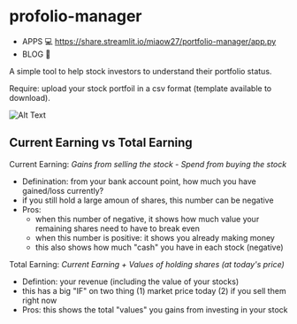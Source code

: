 # profolio-manager

- APPS :computer: https://share.streamlit.io/miaow27/portfolio-manager/app.py
- BLOG :page_with_curl:

A simple tool to help stock investors to understand their portfolio status. 

Require: upload your stock portfoil in a csv format (template available to download). 

![Alt Text](Streamlit.gif)


## Current Earning vs Total Earning 

Current Earning: _Gains from selling the stock - Spend from buying the stock_
- Definination: from your bank account point, how much you have gained/loss currently? 
- if you still hold a large amoun of shares, this number can be negative 
- Pros: 
  - when this number of negative, it shows how much value your remaining shares need to have to break even 
  - when this number is positive: it shows you already making money 
  - this also shows how much "cash" you have in each stock (negative)

Total Earning: _Current Earning + Values of holding shares (at today's price)_
- Defintion: your revenue (including the value of your stocks)
- this has a big "IF" on two thing (1) market price today (2) if you sell them right now 
- Pros: this shows the total "values" you gains from investing in your stock 



